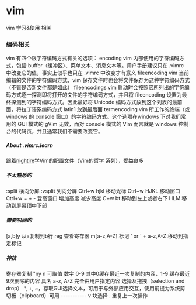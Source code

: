 ﻿<h1>vim</h1>
vim 学习&使用 相关 
<h3>编码相关</h3>
vim 有四个跟字符编码方式有关的选项：  
encoding       vim 内部使用的字符编码方式，包括 buffer（缓冲区）、菜单文本、消息文本等。用户手册建议只在 .vimrc 中改变它的值，事实上似乎也只在 .vimrc 中改变才有意义  
fileencoding   vim 当前编辑的文件的字符编码方式，vim 保存文件时也会将文件保存为这种字符编码方式（不管是否新文件都是如此）  
fileencodings  vim 启动时会按照它所列出的字符编码方式逐一探测即将打开的文件的字符编码方式，并且将 fileencoding 设置为最终探测到的字符编码方式。因此最好将 Unicode 编码方式放到这个列表的最前面，将拉丁语系编码方式 latin1 放到最后面  
termencoding   vim 所工作的终端（或 windows 的 console 窗口）的字符编码方式。这个选项在windows 下对我们常用的 GUI 模式的 gVim 无效，而对 console 模式的 Vim 而言就是 windows 控制台的代码页，并且通常我们不需要改变它。  
<h5> About .vimrc.learn</h5>
跟着<a target="_blank" href="http://segmentfault.com/u/nightire">nightire</a>学Vim的配置文件（Vim的哲学 系列），受益良多  
<h5>不太熟悉的</h5>
:split 横向分屏 :vsplit 列向分屏  
Ctrl+w hjkl 移动光标 Ctrl+w HJKL 移动窗口  
Ctrl+w = + - 登高窗口 增加高度 减少高度  
C+w bt 移动到左上或者右下  
HLM 移动到屏幕顶中下部  
<h5>需要巩固的</h5>
[a,b]y 从a复制到b行  
reg 查看寄存器  
m[a-z,A-Z] 标记  
' or ` + a-z,A-Z 移动到指定标记  
<h5>神技</h5>  
寄存器复制  
"ny n 可取值  
    数字 0-9 其中0缓存最近一次复制的内容，1-9 缓存最近9次删除的内容  
    具名 a-z, A-Z 完全由用户指定内容
    选择及拖拽（selection and drop） *, +, ~，存取GUI选择文本，可用于与外部应用交互，使用前提为系统剪切板（clipboard）可用  
    -----------
v 块选择  
. 重复上一次操作  
